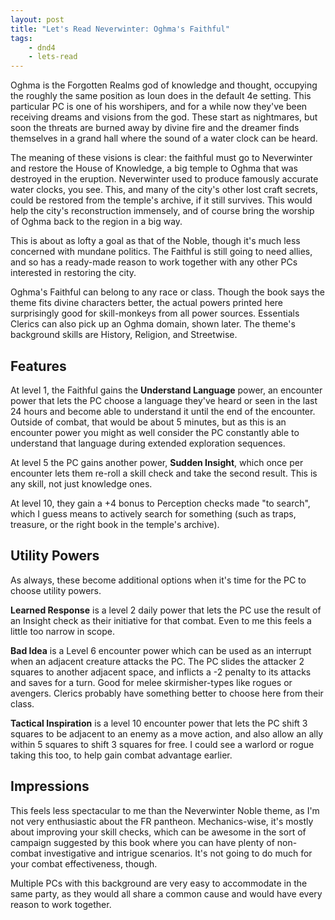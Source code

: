 ```yaml
---
layout: post
title: "Let's Read Neverwinter: Oghma's Faithful"
tags:
    - dnd4
    - lets-read
---
```


Oghma is the Forgotten Realms god of knowledge and thought, occupying the
roughly the same position as Ioun does in the default 4e setting. This
particular PC is one of his worshipers, and for a while now they've been
receiving dreams and visions from the god. These start as nightmares, but soon
the threats are burned away by divine fire and the dreamer finds themselves in a
grand hall where the sound of a water clock can be heard.

The meaning of these visions is clear: the faithful must go to Neverwinter and
restore the House of Knowledge, a big temple to Oghma that was destroyed in the
eruption. Neverwinter used to produce famously accurate water clocks, you
see. This, and many of the city's other lost craft secrets, could be restored
from the temple's archive, if it still survives. This would help the city's
reconstruction immensely, and of course bring the worship of Oghma back to the
region in a big way.

This is about as lofty a goal as that of the Noble, though it's much less
concerned with mundane politics. The Faithful is still going to need allies, and
so has a ready-made reason to work together with any other PCs interested in
restoring the city.

Oghma's Faithful can belong to any race or class. Though the book says the theme
fits divine characters better, the actual powers printed here surprisingly good
for skill-monkeys from all power sources. Essentials Clerics can also pick up an
Oghma domain, shown later. The theme's background skills are History, Religion,
and Streetwise.

## Features

At level 1, the Faithful gains the **Understand Language** power, an encounter
power that lets the PC choose a language they've heard or seen in the last 24
hours and become able to understand it until the end of the encounter. Outside
of combat, that would be about 5 minutes, but as this is an encounter power you
might as well consider the PC constantly able to understand that language during
extended exploration sequences.

At level 5 the PC gains another power, **Sudden Insight**, which once per
encounter lets them re-roll a skill check and take the second result. This is
any skill, not just knowledge ones.

At level 10, they gain a +4 bonus to Perception checks made "to search", which I
guess means to actively search for something (such as traps, treasure, or the
right book in the temple's archive).

## Utility Powers

As always, these become additional options when it's time for the PC to choose
utility powers.

**Learned Response** is a level 2 daily power that lets the PC use the result of
an Insight check as their initiative for that combat. Even to me this feels a
little too narrow in scope.

**Bad Idea** is a Level 6 encounter power which can be used as an interrupt when
an adjacent creature attacks the PC. The PC slides the attacker 2 squares to
another adjacent space, and inflicts a -2 penalty to its attacks and saves for a
turn. Good for melee skirmisher-types like rogues or avengers. Clerics probably
have something better to choose here from their class.

**Tactical Inspiration** is a level 10 encounter power that lets the PC shift 3
squares to be adjacent to an enemy as a move action, and also allow an ally
within 5 squares to shift 3 squares for free. I could see a warlord or rogue
taking this too, to help gain combat advantage earlier.

## Impressions

This feels less spectacular to me than the Neverwinter Noble theme, as I'm not
very enthusiastic about the FR pantheon. Mechanics-wise, it's mostly about
improving your skill checks, which can be awesome in the sort of campaign
suggested by this book where you can have plenty of non-combat investigative and
intrigue scenarios. It's not going to do much for your combat effectiveness,
though.

Multiple PCs with this background are very easy to accommodate in the same
party, as they would all share a common cause and would have every reason to
work together.
